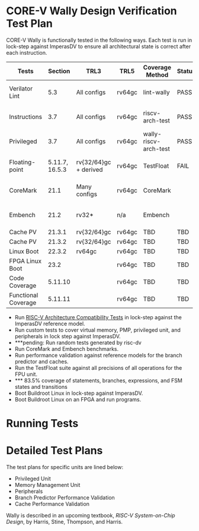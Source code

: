 # CORE-V Wally Design Verification Test Plan

CORE-V Wally is functionally tested in the following ways.  Each test is run in lock-step against ImperasDV to ensure all architectural state is correct after each instruction.

| Tests               | Section        | TRL3         | TRL5   | Coverage Method       | Status | Command | 
| ------------------- | -------------- | ------------ | ------ | --------------------- | ------ | ------- |
| Verilator Lint      | 5.3            | All configs  | rv64gc | lint-wally            | PASS   | regression-wally --nightly |
| Instructions        | 3.7            | All configs  | rv64gc | riscv-arch-test       | PASS   | regression-wally --nightly |
| Privileged          | 3.7            | All configs  | rv64gc | wally-riscv-arch-test | PASS   | regression-wally --nightly |
| Floating-point      | 5.11.7, 16.5.3 | rv{32/64}gc + derived | rv64gc    | TestFloat | FAIL   | regression-wally --nightly |
| CoreMark            | 21.1           | Many configs | rv64gc | CoreMark              |        | regression-wally --nightly |
| Embench             | 21.2           | rv32*        | n/a    | Embench               |        | regression-wally --nightly |
| Cache PV            | 21.3.1         | rv{32/64}gc  | rv64gc | TBD                   | TBD    | TBD |
| Cache PV            | 21.3.2         | rv{32/64}gc  | rv64gc | TBD                   | TBD    | TBD |
| Linux Boot          | 22.3.2         | rv64gc       | rv64gc | TBD                   | TBD    | TBD |
| FPGA Linux Boot     | 23.2           |              | rv64gc | TBD                   | TBD    | TBD |
| Code Coverage       | 5.11.10        |              | rv64gc | TBD                   | TBD    | TBD |
| Functional Coverage | 5.11.11        |              | rv64gc | TBD                   | TBD    | TBD |




* Run [RISC-V Architecture Compatibility Tests](https://github.com/riscv-non-isa/riscv-arch-test) in lock-step against the ImperasDV reference model.
* Run custom tests to cover virtual memory, PMP, privileged unit, and peripherals in lock step against ImperasDV.
* ***pending: Run random tests generated by risc-dv
* Run CoreMark and Embench benchmarks.
* Run performance validation against reference models for the branch predictor and caches.
* Run the TestFloat suite against all precisions of all operations for the FPU unit.
* *** 83.5% coverage of statements, branches, expressions, and FSM states and transitions
* Boot Buildroot Linux in lock-step against ImperasDV.
* Boot Buildroot Linux on an FPGA and run programs.

# Running Tests

# 

# Detailed Test Plans

The test plans for specific units are lined below:

* Privileged Unit
* Memory Management Unit
* Peripherals
* Branch Predictor Performance Validation
* Cache Performance Validation

Wally is described in an upcoming textbook, *RISC-V System-on-Chip Design*, by Harris, Stine, Thompson, and Harris.  
